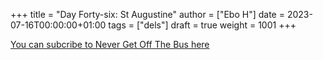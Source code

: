 +++
title = "Day Forty-six: St Augustine"
author = ["Ebo H"]
date = 2023-07-16T00:00:00+01:00
tags = ["dels"]
draft = true
weight = 1001
+++

[You can subcribe to Never Get Off The Bus here](https://never-get-off-the-bus.ghost.io/#/portal/)
